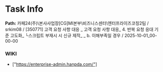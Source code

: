 # Task Info

**Path:** 카페24(주)\본사사업장\[CG]MI본부\비즈니스센터\엔터프라이즈코칭2팀 / srkim08 / [350771] 고객 요청 사항 대응 _ 고객 요청 사항 대응_ 4. 반복 요청 응대 기준 고도화_ └스크립트 부재시 시 신규 제작_ _ b. 이해부족일 경우 / 2025-10-01_00-00-00

### WIKI
- ["https://enterprise-admin.hanpda.com/"]

